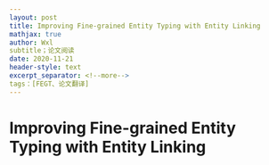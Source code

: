 ```yaml
---
layout: post
title: Improving Fine-grained Entity Typing with Entity Linking 
mathjax: true
author: Wxl
subtitle；论文阅读
date: 2020-11-21
header-style: text
excerpt_separator: <!--more-->
tags：[FEGT、论文翻译]
---
```




# Improving Fine-grained Entity Typing with Entity Linking  

